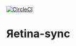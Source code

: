 [![CircleCI](https://circleci.com/gh/vayuadm/retina-sync.svg?style=shield)](https://circleci.com/gh/vayuadm/retina-sync)

# Яetina-sync
